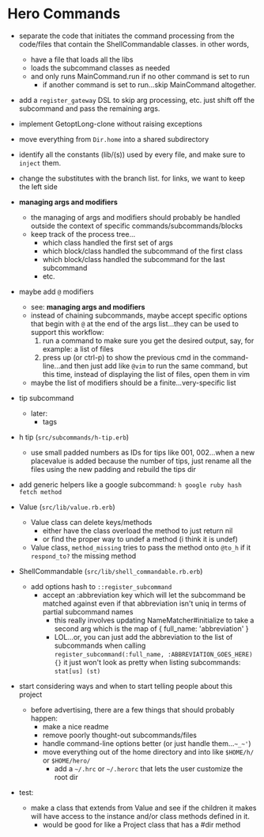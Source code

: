 
# Hero Commands

- separate the code that initiates the command processing from the code/files
  that contain the ShellCommandable classes.  in other words,
  - have a file that loads all the libs
  - loads the subcommand classes as needed
  - and only runs MainCommand.run if no other command is set to run
    - if another command is set to run...skip MainCommand altogether.
- add a `register_gateway` DSL to skip arg processing, etc.  just shift off the
  subcommand and pass the remaining args.
- implement GetoptLong-clone without raising exceptions
- move everything from `Dir.home` into a shared subdirectory
- identify all the constants (lib/(s)) used by every file, and make sure to
  `inject` them.
- change the substitutes with the branch list.  for links, we want to keep the
  left side
- **managing args and modifiers**
  - the managing of args and modifiers should probably be handled outside the
    context of specific commands/subcommands/blocks
  - keep track of the process tree...
    - which class handled the first set of args
    - which block/class handled the subcommand of the first class
    - which block/class handled the subcommand for the last subcommand
    - etc.
- maybe add `@` modifiers
  - see: **managing args and modifiers**
  - instead of chaining subcommands, maybe accept specific options that begin
    with `@` at the end of the args list...they can be used to support this
    workflow:
    1. run a command to make sure you get the desired output, say, for example:
       a list of files
    2. press up (or ctrl-p) to show the previous cmd in the command-line...and
       then just add like `@vim` to run the same command, but this time, instead
       of displaying the list of files, open them in vim
  - maybe the list of modifiers should be a finite...very-specific list
- tip subcommand
  - later:
    - tags
- h tip (`src/subcommands/h-tip.erb`)
  - use small padded numbers as IDs for tips like 001, 002...when a new
    placevalue is added because the number of tips, just rename all the files
    using the new padding and rebuild the tips dir
- add generic helpers like a google subcommand: `h google ruby hash fetch method`
- Value (`src/lib/value.rb.erb`)
  - Value class can delete keys/methods
    - either have the class overload the method to just return nil
    - or find the proper way to undef a method (i think it is undef)
  - Value class, `method_missing` tries to pass the method onto `@to_h` if it
    `respond_to?` the missing method
- ShellCommandable (`src/lib/shell_commandable.rb.erb`)
  - add options hash to `::register_subcommand`
    - accept an :abbreviation key which will let the subcommand be matched against
      even if that abbreviation isn't uniq in terms of partial subcommand names
      - this really involves updating NameMatcher#initialize to take a second
        arg which is the map of { full_name: 'abbreviation' }
      - LOL...or, you can just add the abbreviation to the list of subcommands
        when calling `register_subcommand(:full_name, :ABBREVIATION_GOES_HERE){}`
        it just won't look as pretty when listing subcommands:
        `stat[us] (st)`
- start considering ways and when to start telling people about this project
  - before advertising, there are a few things that should probably happen:
    - make a nice readme
    - remove poorly thought-out subcommands/files
    - handle command-line options better (or just handle them...`~_~'`)
    - move everything out of the home directory and into like `$HOME/h/` or
      `$HOME/hero/`
      - add a `~/.hrc` or `~/.herorc` that lets the user customize the root dir

- test:
  - make a class that extends from Value and see if the children it makes will
    have access to the instance and/or class methods defined in it.
    - would be good for like a Project class that has a #dir method

